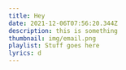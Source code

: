 ```yaml
---
title: Hey
date: 2021-12-06T07:56:20.344Z
description: this is something
thumbnail: img/email.png
playlist: Stuff goes here
lyrics: d
---
```

